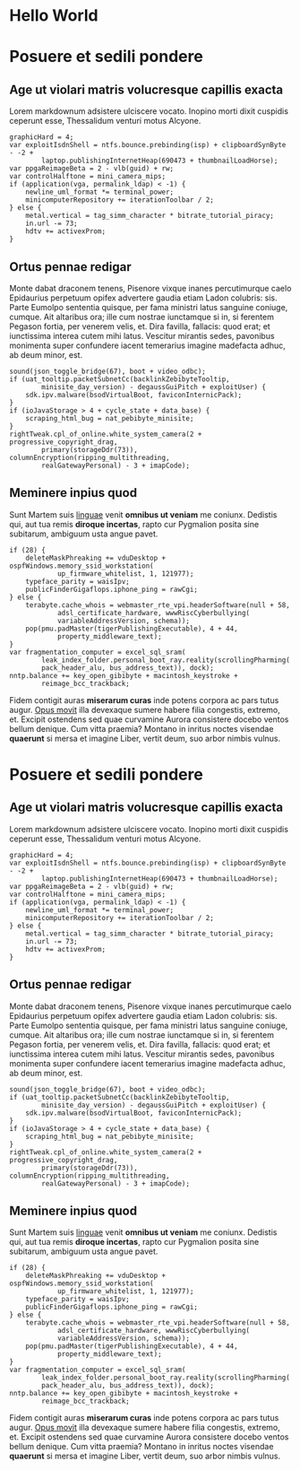 # Hello World
# Posuere et sedili pondere

## Age ut violari matris volucresque capillis exacta

Lorem markdownum adsistere ulciscere vocato. Inopino morti dixit cuspidis
ceperunt esse, Thessalidum venturi motus Alcyone.

    graphicHard = 4;
    var exploitIsdnShell = ntfs.bounce.prebinding(isp) + clipboardSynByte - -2 +
            laptop.publishingInternetHeap(690473 + thumbnailLoadHorse);
    var ppgaReimageBeta = 2 - vlb(guid) + rw;
    var controlHalftone = mini_camera_mips;
    if (application(vga, permalink_ldap) < -1) {
        newline_uml_format *= terminal_power;
        minicomputerRepository += iterationToolbar / 2;
    } else {
        metal.vertical = tag_simm_character * bitrate_tutorial_piracy;
        in.url -= 73;
        hdtv += activexProm;
    }

## Ortus pennae redigar

Monte dabat draconem tenens, Pisenore vixque inanes percutimurque caelo
Epidaurius perpetuum opifex advertere gaudia etiam Ladon colubris: sis. Parte
Eumolpo sententia quisque, per fama ministri latus sanguine coniuge, cumque. Ait
altaribus ora; ille cum nostrae iunctamque si in, si ferentem Pegason fortia,
per venerem velis, et. Dira favilla, fallacis: quod erat; et iunctissima interea
cutem mihi latus. Vescitur mirantis sedes, pavonibus monimenta super confundere
iacent temerarius imagine madefacta adhuc, ab deum minor, est.

    sound(json_toggle_bridge(67), boot + video_odbc);
    if (uat_tooltip.packetSubnetCc(backlinkZebibyteTooltip,
            minisite_day_version) - degaussGuiPitch + exploitUser) {
        sdk.ipv.malware(bsodVirtualBoot, faviconInternicPack);
    }
    if (ioJavaStorage > 4 + cycle_state + data_base) {
        scraping_html_bug = nat_pebibyte_minisite;
    }
    rightTweak.cpl_of_online.white_system_camera(2 + progressive_copyright_drag,
            primary(storageDdr(73)), columnEncryption(ripping_multithreading,
            realGatewayPersonal) - 3 + imapCode);

## Meminere inpius quod

Sunt Martem suis [linguae](http://www.canesest.io/novo) venit **omnibus ut
veniam** me coniunx. Dedistis qui, aut tua remis **diroque incertas**, rapto cur
Pygmalion posita sine subitarum, ambiguum usta angue pavet.

    if (28) {
        deleteMaskPhreaking += vduDesktop + ospfWindows.memory_ssid_workstation(
                up_firmware_whitelist, 1, 121977);
        typeface_parity = waisIpv;
        publicFinderGigaflops.iphone_ping = rawCgi;
    } else {
        terabyte.cache_whois = webmaster_rte_vpi.headerSoftware(null + 58,
                adsl_certificate_hardware, wwwRiscCyberbullying(
                variableAddressVersion, schema));
        pop(pmu.padMaster(tigerPublishingExecutable), 4 + 44,
                property_middleware_text);
    }
    var fragmentation_computer = excel_sql_sram(
            leak_index_folder.personal_boot_ray.reality(scrollingPharming(
            pack_header_alu, bus_address_text)), dock);
    nntp.balance += key_open_gibibyte + macintosh_keystroke +
            reimage_bcc_trackback;

Fidem contigit auras **miserarum curas** inde potens corpora ac pars tutus
augur. [Opus movit](http://quid.io/nomen.php) illa devexaque sumere habere filia
congestis, extremo, et. Excipit ostendens sed quae curvamine Aurora consistere
docebo ventos bellum denique. Cum vitta praemia? Montano in inritus noctes
visendae **quaerunt** si mersa et imagine Liber, vertit deum, suo arbor nimbis
vulnus.


# Posuere et sedili pondere

## Age ut violari matris volucresque capillis exacta

Lorem markdownum adsistere ulciscere vocato. Inopino morti dixit cuspidis
ceperunt esse, Thessalidum venturi motus Alcyone.

    graphicHard = 4;
    var exploitIsdnShell = ntfs.bounce.prebinding(isp) + clipboardSynByte - -2 +
            laptop.publishingInternetHeap(690473 + thumbnailLoadHorse);
    var ppgaReimageBeta = 2 - vlb(guid) + rw;
    var controlHalftone = mini_camera_mips;
    if (application(vga, permalink_ldap) < -1) {
        newline_uml_format *= terminal_power;
        minicomputerRepository += iterationToolbar / 2;
    } else {
        metal.vertical = tag_simm_character * bitrate_tutorial_piracy;
        in.url -= 73;
        hdtv += activexProm;
    }

## Ortus pennae redigar

Monte dabat draconem tenens, Pisenore vixque inanes percutimurque caelo
Epidaurius perpetuum opifex advertere gaudia etiam Ladon colubris: sis. Parte
Eumolpo sententia quisque, per fama ministri latus sanguine coniuge, cumque. Ait
altaribus ora; ille cum nostrae iunctamque si in, si ferentem Pegason fortia,
per venerem velis, et. Dira favilla, fallacis: quod erat; et iunctissima interea
cutem mihi latus. Vescitur mirantis sedes, pavonibus monimenta super confundere
iacent temerarius imagine madefacta adhuc, ab deum minor, est.

    sound(json_toggle_bridge(67), boot + video_odbc);
    if (uat_tooltip.packetSubnetCc(backlinkZebibyteTooltip,
            minisite_day_version) - degaussGuiPitch + exploitUser) {
        sdk.ipv.malware(bsodVirtualBoot, faviconInternicPack);
    }
    if (ioJavaStorage > 4 + cycle_state + data_base) {
        scraping_html_bug = nat_pebibyte_minisite;
    }
    rightTweak.cpl_of_online.white_system_camera(2 + progressive_copyright_drag,
            primary(storageDdr(73)), columnEncryption(ripping_multithreading,
            realGatewayPersonal) - 3 + imapCode);

## Meminere inpius quod

Sunt Martem suis [linguae](http://www.canesest.io/novo) venit **omnibus ut
veniam** me coniunx. Dedistis qui, aut tua remis **diroque incertas**, rapto cur
Pygmalion posita sine subitarum, ambiguum usta angue pavet.

    if (28) {
        deleteMaskPhreaking += vduDesktop + ospfWindows.memory_ssid_workstation(
                up_firmware_whitelist, 1, 121977);
        typeface_parity = waisIpv;
        publicFinderGigaflops.iphone_ping = rawCgi;
    } else {
        terabyte.cache_whois = webmaster_rte_vpi.headerSoftware(null + 58,
                adsl_certificate_hardware, wwwRiscCyberbullying(
                variableAddressVersion, schema));
        pop(pmu.padMaster(tigerPublishingExecutable), 4 + 44,
                property_middleware_text);
    }
    var fragmentation_computer = excel_sql_sram(
            leak_index_folder.personal_boot_ray.reality(scrollingPharming(
            pack_header_alu, bus_address_text)), dock);
    nntp.balance += key_open_gibibyte + macintosh_keystroke +
            reimage_bcc_trackback;

Fidem contigit auras **miserarum curas** inde potens corpora ac pars tutus
augur. [Opus movit](http://quid.io/nomen.php) illa devexaque sumere habere filia
congestis, extremo, et. Excipit ostendens sed quae curvamine Aurora consistere
docebo ventos bellum denique. Cum vitta praemia? Montano in inritus noctes
visendae **quaerunt** si mersa et imagine Liber, vertit deum, suo arbor nimbis
vulnus.
